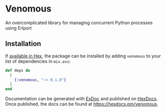 # Venomous

An overcomplicated library for managing concurrent Python processes using Erlport

## Installation

If [available in Hex](https://hex.pm/docs/publish), the package can be installed
by adding `venomous` to your list of dependencies in `mix.exs`:

```elixir
def deps do
  [
    {:venomous, "~> 0.1.0"}
  ]
end
```

Documentation can be generated with [ExDoc](https://github.com/elixir-lang/ex_doc)
and published on [HexDocs](https://hexdocs.pm). Once published, the docs can
be found at <https://hexdocs.pm/venomous>.

